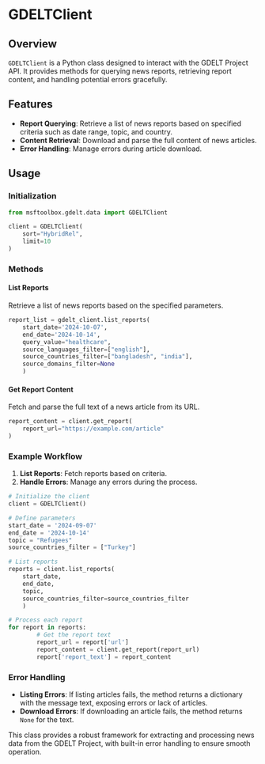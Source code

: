# GDELTClient

## Overview

`GDELTClient` is a Python class designed to interact with the GDELT Project API. It provides methods for querying news reports, retrieving report content, and handling potential errors gracefully.

## Features

- **Report Querying**: Retrieve a list of news reports based on specified criteria such as date range, topic, and country.
- **Content Retrieval**: Download and parse the full content of news articles.
- **Error Handling**: Manage errors during article download.

## Usage

### Initialization

```python
from msftoolbox.gdelt.data import GDELTClient

client = GDELTClient(
    sort="HybridRel",
    limit=10
)
```

### Methods

#### List Reports

Retrieve a list of news reports based on the specified parameters.

```python
report_list = gdelt_client.list_reports(
    start_date='2024-10-07',
    end_date='2024-10-14',
    query_value="healthcare",
    source_languages_filter=["english"],
    source_countries_filter=["bangladesh", "india"],
    source_domains_filter=None
    )
```

#### Get Report Content

Fetch and parse the full text of a news article from its URL.

```python
report_content = client.get_report(
    report_url="https://example.com/article"
)
```


### Example Workflow

1. **List Reports**: Fetch reports based on criteria.
2. **Handle Errors**: Manage any errors during the process.

```python
# Initialize the client
client = GDELTClient()

# Define parameters
start_date = '2024-09-07'
end_date = '2024-10-14'
topic = "Refugees"
source_countries_filter = ["Turkey"]

# List reports
reports = client.list_reports(
    start_date, 
    end_date, 
    topic, 
    source_countries_filter=source_countries_filter
    )

# Process each report
for report in reports:
        # Get the report text
        report_url = report['url']
        report_content = client.get_report(report_url)
        report['report_text'] = report_content
```
### Error Handling

- **Listing Errors**: If listing articles fails, the method returns a dictionary with the message text, exposing errors or lack of articles.
- **Download Errors**: If downloading an article fails, the method returns `None` for the text.

This class provides a robust framework for extracting and processing news data from the GDELT Project, with built-in error handling to ensure smooth operation.